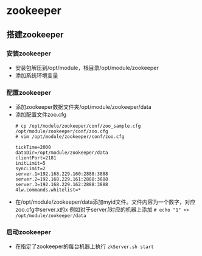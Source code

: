 # zookeeper
## 搭建zookeeper
### 安装zookeeper
* 安装包解压到/opt/module，根目录/opt/module/zookeeper
* 添加系统环境变量

### 配置zookeeper
* 添加zookeeper数据文件夹/opt/module/zookeeper/data
* 添加配置文件zoo.cfg
  ```
  # cp /opt/module/zookeeper/conf/zoo_sample.cfg /opt/module/zookeeper/conf/zoo.cfg
  # vim /opt/module/zookeeper/conf/zoo.cfg

  tickTime=2000
  dataDir=/opt/module/zookeeper/data
  clientPort=2181
  initLimit=5
  syncLimit=2
  server.1=192.168.229.160:2888:3888
  server.2=192.168.229.161:2888:3888
  server.3=192.168.229.162:2888:3888
  4lw.commands.whitelist=*
  ```
* 在/opt/module/zookeeper/data添加myid文件。文件内容为一个数字，对应zoo.cfg中server.x的x
  例如对于server.1对应的机器上添加
  ```# echo "1" >> /opt/module/zookeeper/data```

### 启动zookeeper
* 在指定了zookeeper的每台机器上执行
  ```zkServer.sh start```